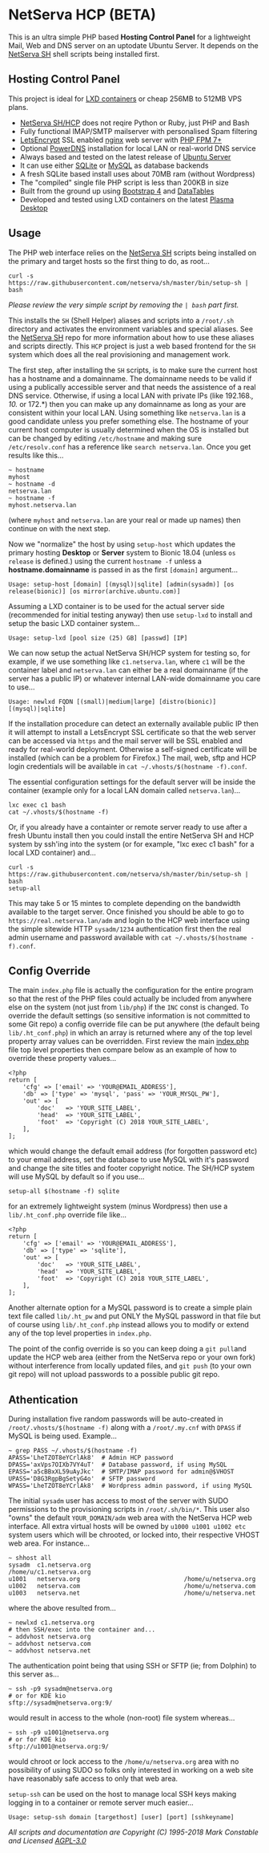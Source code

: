 # NetServa HCP (BETA)

This is an ultra simple PHP based **Hosting Control Panel** for a lightweight
Mail, Web and DNS server on an uptodate Ubuntu Server. It depends on the
[NetServa SH] shell scripts being installed first.

## Hosting Control Panel

This project is ideal for [LXD containers] or cheap 256MB to 512MB VPS plans.

- [NetServa SH/HCP] does not reqire Python or Ruby, just PHP and Bash
- Fully functional IMAP/SMTP mailserver with personalised Spam filtering
- [LetsEncrypt] SSL enabled [nginx] web server with [PHP FPM 7+]
- Optional [PowerDNS] installation for local LAN or real-world DNS service
- Always based and tested on the latest release of [Ubuntu Server]
- It can use either [SQLite] or [MySQL] as database backends
- A fresh SQLite based install uses about 70MB ram (without Wordpress)
- The "compiled" single file PHP script is less than 200KB in size
- Built from the ground up using [Bootstrap 4] and [DataTables]
- Developed and tested using LXD containers on the latest [Plasma Desktop]

## Usage

The PHP web interface relies on the [NetServa SH] scripts being installed
on the primary and target hosts so the first thing to do, as root...

    curl -s https://raw.githubusercontent.com/netserva/sh/master/bin/setup-sh | bash

_Please review the very simple script by removing the `| bash` part first._

This installs the `SH` (Shell Helper) aliases and scripts into a `/root/.sh`
directory and activates the environment variables and special aliases. See
the [NetServa SH] repo for more information about how to use these aliases
and scripts directly. This `HCP` project is just a web based frontend for
the `SH` system which does all the real provisioning and management work.

The first step, after installing the `SH` scripts, is to make sure the
current host has a hostname and a domainname. The domainname needs to be
valid if using a publically accessible server and that needs the assistence
of a real DNS service. Otherwise, if using a local LAN with private IPs
(like 192.168.*, 10.* or 172.*) then you can make up any domainname as long
as your are consistent within your local LAN. Using something like `netserva.lan`
is a good candidate unless you prefer something else. The hostname of your
current host computer is usually determined when the OS is installed but
can be changed by editing `/etc/hostname` and making sure `/etc/resolv.conf`
has a reference like `search netserva.lan`. Once you get results like this...

    ~ hostname
    myhost
    ~ hostname -d
    netserva.lan
    ~ hostname -f
    myhost.netserva.lan

(where `myhost` and `netserva.lan` are your real or made up names) then
continue on with the next step.

Now we "normalize" the host by using `setup-host` which updates the primary
hosting **Desktop** or **Server** system to Bionic 18.04 (unless `os release`
is defined.) using the current `hostname -f` unless a **hostname.domainname**
is passed in as the first `[domain]` argument...

    Usage: setup-host [domain] [(mysql)|sqlite] [admin(sysadm)] [os release(bionic)] [os mirror(archive.ubuntu.com)]

Assuming a LXD container is to be used for the actual server side
(recommended for initial testing anyway) then use `setup-lxd` to install
and setup the basic LXD container system...

    Usage: setup-lxd [pool size (25) GB] [passwd] [IP]

We can now setup the actual NetServa SH/HCP system for testing so, for
example, if we use something like `c1.netserva.lan`,
where `c1` will be the container label and `netserva.lan` can either be a
real domainname (if the server has a public IP) or whatever internal
LAN-wide domainname you care to use...

    Usage: newlxd FQDN [(small)|medium|large] [distro(bionic)] [(mysql)|sqlite]

If the installation procedure can detect an externally available public IP
then it will attempt to install a LetsEncrypt SSL certificate so that the
web server can be accessed via `https` and the mail server will be SSL enabled
and ready for real-world deployment. Otherwise a self-signed certificate will
be installed (which can be a problem for Firefox.) The mail, web, sftp and HCP
login credentials will be available in `cat ~/.vhosts/$(hostname -f).conf`.

The essential configuration settings for the default server will be inside
the container (example only for a local LAN domain called `netserva.lan`)...

    lxc exec c1 bash
    cat ~/.vhosts/$(hostname -f)

Or, if you already have a containter or remote server ready to use after a
fresh Ubuntu install then you could install the entire NetServa SH and HCP
system by ssh'ing into the system (or for example, "lxc exec c1 bash" for a
local LXD container) and...

    curl -s https://raw.githubusercontent.com/netserva/sh/master/bin/setup-sh | bash
    setup-all

This may take 5 or 15 mintes to complete depending on the bandwidth
available to the target server. Once finished you should be able to go to
`https://real.netserva.lan/adm` and login to the HCP web interface using the
simple sitewide HTTP `sysadm/1234` authentication first then the real admin
username and password available with `cat ~/.vhosts/$(hostname -f).conf`.

## Config Override

The main `index.php` file is actually the configuration for the entire
program so that the rest of the PHP files could actually be included from
anywhere else on the system (not just from `lib/php`) if the `INC` const
is changed. To override the default settings (so sensitive information is
not committed to some Git repo) a config override file can be put anywhere
(the default being `lib/.ht_conf.php`) in which an array is returned where
any of the top level property array values can be overridden. First review
the main [index.php] file top level properties then compare below as an
example of how to override these property values...

    <?php
    return [
        'cfg' => ['email' => 'YOUR@EMAIL_ADDRESS'],
        'db' => ['type' => 'mysql', 'pass' => 'YOUR_MYSQL_PW'],
        'out' => [
            'doc'   => 'YOUR_SITE_LABEL',
            'head'  => 'YOUR_SITE_LABEL',
            'foot'  => 'Copyright (C) 2018 YOUR_SITE_LABEL',
        ],
    ];

which would change the default email address (for forgotten password etc)
to your email address, set the database to use MySQL with it's password
and change the site titles and footer copyright notice. The SH/HCP system
will use MySQL by default so if you use...

    setup-all $(hostname -f) sqlite

for an extremely lightweight system (minus Wordpress) then use a
`lib/.ht_conf.php` override file like...

    <?php
    return [
        'cfg' => ['email' => 'YOUR@EMAIL_ADDRESS'],
        'db' => ['type' => 'sqlite'],
        'out' => [
            'doc'   => 'YOUR_SITE_LABEL',
            'head'  => 'YOUR_SITE_LABEL',
            'foot'  => 'Copyright (C) 2018 YOUR_SITE_LABEL',
        ],
    ];

Another alternate option for a MySQL password is to create a simple plain
text file called `lib/.ht_pw` and put ONLY the MySQL password in that file
but of course using `lib/.ht_conf.php` instead allows you to modify or
extend any of the top level properties in `index.php`.

The point of the config override is so you can keep doing a `git pull`and
update the HCP web area (either from the NetServa repo or your own fork)
without interference from locally updated files, and `git push` (to your
own git repo) will not upload passwords to a possible public git repo.

## Athentication

During installation five random passwords will be auto-created in
`/root/.vhosts/$(hostname -f)` along with a `/root/.my.cnf` with `DPASS`
if MySQL is being used. Example...

    ~ grep PASS ~/.vhosts/$(hostname -f)
    APASS='LheTZOT8eYCrlAk8'  # Admin HCP password
    DPASS='axVps7OIXb7VY4uT'  # Database password, if using MySQL
    EPASS='a5cBBxXL59uAyJkc'  # SMTP/IMAP password for admin@$VHOST
    UPASS='D8G3RgpBgSetyG4o'  # SFTP password
    WPASS='LheTZOT8eYCrlAk8'  # Wordpress admin password, if using MySQL

The initial `sysadm` user has access to most of the server with SUDO
permissions to the provisioning scripts in `/root/.sh/bin/*`. This user
also "owns" the default `YOUR_DOMAIN/adm` web area with the NetServa HCP
web interface. All extra virtual hosts will be owned by `u1000 u1001 u1002
etc` system users which will be chrooted, or locked into, their respective
VHOST web area. For instance...

    ~ shhost all
    sysadm  c1.netserva.org                          /home/u/c1.netserva.org
    u1001   netserva.org                             /home/u/netserva.org
    u1002   netserva.com                             /home/u/netserva.com
    u1003   netserva.net                             /home/u/netserva.net

where the above resulted from...

    ~ newlxd c1.netserva.org
    # then SSH/exec into the container and...
    ~ addvhost netserva.org
    ~ addvhost netserva.com
    ~ addvhost netserva.net

The authentication point being that using SSH or SFTP (ie; from Dolphin) to
this server as...

    ~ ssh -p9 sysadm@netserva.org
    # or for KDE kio
    sftp://sysadm@netserva.org:9/

would result in access to the whole (non-root) file system whereas...

    ~ ssh -p9 u1001@netserva.org
    # or for KDE kio
    sftp://u1001@netserva.org:9/

would chroot or lock access to the `/home/u/netserva.org` area with no
possibility of using SUDO so folks only interested in working on a web site
have reasonably safe access to only that web area.

`setup-ssh` can be used on the host to manage local SSH keys making logging
in to a container or remote server much easier...

    Usage: setup-ssh domain [targethost] [user] [port] [sshkeyname]

_All scripts and documentation are Copyright (C) 1995-2018 Mark Constable
and Licensed [AGPL-3.0]_

[NetServa SH]: https://github.com/netserva/sh/
[NetServa SH/HCP]: https://github.com/netserva/
[AGPL-3.0]: http://www.gnu.org/licenses/agpl-3.0.html
[Bootstrap 4]: https://getbootstrap.com/
[DataTables]: https://datatables.net/examples/styling/bootstrap4/
[index.php]: https://github.com/netserva/www/blob/master/index.php
[nginx]: http://nginx.org/
[PHP FPM 7+]: http://www.php.net/manual/en/install.fpm.php
[Plasma Desktop]: https://kubuntu.org/
[LXD containers]: https://linuxcontainers.org/lxd/introduction/
[LetsEncrypt]: https://letsencrypt.org/
[PowerDNS]: https://powerdns.com/
[SQLite]: https://sqlite.org/features.html
[MySQL]: https://mariadb.org/
[Ubuntu Server]: https://ubuntu.com/download/server/
